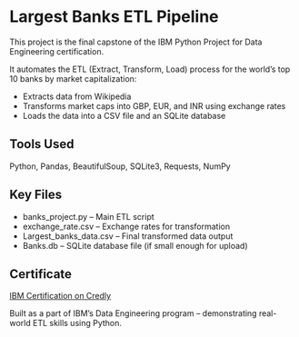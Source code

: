# Largest Banks ETL Pipeline

This project is the final capstone of the IBM Python Project for Data Engineering certification.

It automates the ETL (Extract, Transform, Load) process for the world’s top 10 banks by market capitalization:

- Extracts data from Wikipedia
- Transforms market caps into GBP, EUR, and INR using exchange rates
- Loads the data into a CSV file and an SQLite database

## Tools Used
Python, Pandas, BeautifulSoup, SQLite3, Requests, NumPy

## Key Files
- banks_project.py – Main ETL script
- exchange_rate.csv – Exchange rates for transformation
- Largest_banks_data.csv – Final transformed data output
- Banks.db – SQLite database file (if small enough for upload)


## Certificate
[IBM Certification on Credly](https://www.credly.com/badges/fcfc0d7b-bdae-4481-95a3-f4e178b90126/public_url)



Built as a part of IBM’s Data Engineering program – demonstrating real-world ETL skills using Python.
